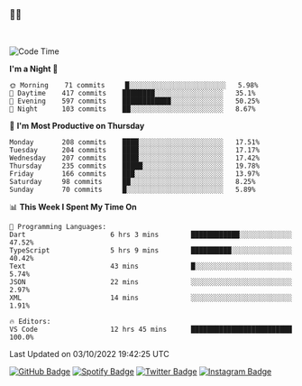 ### 🤙🍺

<!-- <a href="https://github-readme-stats.vercel.app/api?username=hzak2xx&count_private=true&show_icons=true&theme=dracula">
  <img align="center" src="https://github-readme-stats.vercel.app/api?username=hzak2xx&count_private=true&show_icons=true&theme=dracula" />
</a>
</br> -->
</br>

<!--START_SECTION:waka-->
![Code Time](http://img.shields.io/badge/Code%20Time-1%2C902%20hrs%2031%20mins-blue)

**I'm a Night 🦉** 

```text
🌞 Morning    71 commits     █░░░░░░░░░░░░░░░░░░░░░░░░   5.98% 
🌆 Daytime    417 commits    ████████░░░░░░░░░░░░░░░░░   35.1% 
🌃 Evening    597 commits    ████████████░░░░░░░░░░░░░   50.25% 
🌙 Night      103 commits    ██░░░░░░░░░░░░░░░░░░░░░░░   8.67%

```
📅 **I'm Most Productive on Thursday** 

```text
Monday       208 commits    ████░░░░░░░░░░░░░░░░░░░░░   17.51% 
Tuesday      204 commits    ████░░░░░░░░░░░░░░░░░░░░░   17.17% 
Wednesday    207 commits    ████░░░░░░░░░░░░░░░░░░░░░   17.42% 
Thursday     235 commits    █████░░░░░░░░░░░░░░░░░░░░   19.78% 
Friday       166 commits    ███░░░░░░░░░░░░░░░░░░░░░░   13.97% 
Saturday     98 commits     ██░░░░░░░░░░░░░░░░░░░░░░░   8.25% 
Sunday       70 commits     █░░░░░░░░░░░░░░░░░░░░░░░░   5.89%

```


📊 **This Week I Spent My Time On** 

```text
💬 Programming Languages: 
Dart                     6 hrs 3 mins        ████████████░░░░░░░░░░░░░   47.52% 
TypeScript               5 hrs 9 mins        ██████████░░░░░░░░░░░░░░░   40.42% 
Text                     43 mins             █░░░░░░░░░░░░░░░░░░░░░░░░   5.74% 
JSON                     22 mins             ░░░░░░░░░░░░░░░░░░░░░░░░░   2.97% 
XML                      14 mins             ░░░░░░░░░░░░░░░░░░░░░░░░░   1.91%

🔥 Editors: 
VS Code                  12 hrs 45 mins      █████████████████████████   100.0%

```


 Last Updated on 03/10/2022 19:42:25 UTC
<!--END_SECTION:waka-->

[![GitHub Badge](https://img.shields.io/badge/GitHub-100000?style=for-the-badge&logo=github&logoColor=white)](https://github.com/hzak2xx)
[![Spotify Badge](https://img.shields.io/badge/Spotify-1ED760?&style=for-the-badge&logo=spotify&logoColor=white)](https://open.spotify.com/user/uf90s6sbbh75a1mt44clkhkvf)
[![Twitter Badge](https://img.shields.io/badge/Twitter-1DA1F2?style=for-the-badge&logo=twitter&logoColor=white)](https://twitter.com/hzak2xx)
[![Instagram Badge](https://img.shields.io/badge/Instagram-E4405F?style=for-the-badge&logo=instagram&logoColor=white)](https://www.instagram.com/hzak2xx/)
